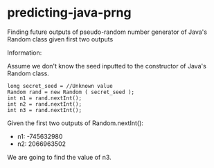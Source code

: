 # predicting-java-prng
Finding future outputs of pseudo-random number generator of Java's Random class given first two outputs

Information:

Assume we don't know the seed inputted to the constructor of Java's Random class.

```
long secret_seed = //Unknown value
Random rand = new Random ( secret_seed );
int n1 = rand.nextInt();
int n2 = rand.nextInt();
int n3 = rand.nextInt();
```

Given the first two outputs of Random.nextInt():
 - n1: -745632980
 - n2: 2066963502

We are going to find the value of n3.


